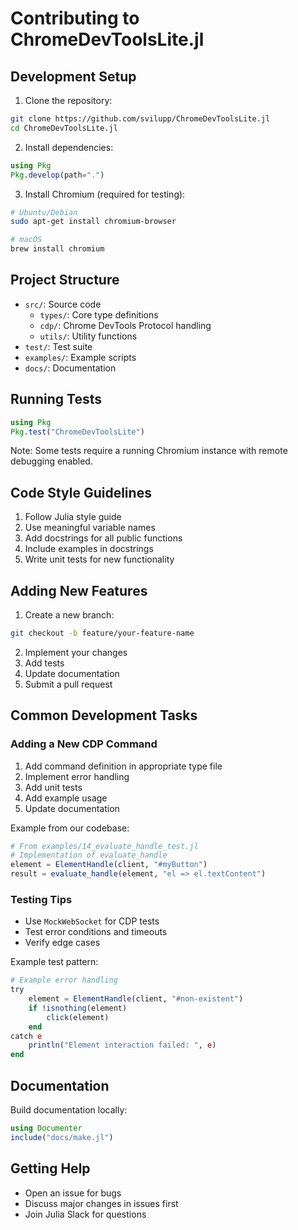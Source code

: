 # Contributing to ChromeDevToolsLite.jl

## Development Setup

1. Clone the repository:
```bash
git clone https://github.com/svilupp/ChromeDevToolsLite.jl
cd ChromeDevToolsLite.jl
```

2. Install dependencies:
```julia
using Pkg
Pkg.develop(path=".")
```

3. Install Chromium (required for testing):
```bash
# Ubuntu/Debian
sudo apt-get install chromium-browser

# macOS
brew install chromium
```

## Project Structure

- `src/`: Source code
  - `types/`: Core type definitions
  - `cdp/`: Chrome DevTools Protocol handling
  - `utils/`: Utility functions
- `test/`: Test suite
- `examples/`: Example scripts
- `docs/`: Documentation

## Running Tests

```julia
using Pkg
Pkg.test("ChromeDevToolsLite")
```

Note: Some tests require a running Chromium instance with remote debugging enabled.

## Code Style Guidelines

1. Follow Julia style guide
2. Use meaningful variable names
3. Add docstrings for all public functions
4. Include examples in docstrings
5. Write unit tests for new functionality

## Adding New Features

1. Create a new branch:
```bash
git checkout -b feature/your-feature-name
```

2. Implement your changes
3. Add tests
4. Update documentation
5. Submit a pull request

## Common Development Tasks

### Adding a New CDP Command
1. Add command definition in appropriate type file
2. Implement error handling
3. Add unit tests
4. Add example usage
5. Update documentation

Example from our codebase:
```julia
# From examples/14_evaluate_handle_test.jl
# Implementation of evaluate_handle
element = ElementHandle(client, "#myButton")
result = evaluate_handle(element, "el => el.textContent")
```

### Testing Tips
- Use `MockWebSocket` for CDP tests
- Test error conditions and timeouts
- Verify edge cases

Example test pattern:
```julia
# Example error handling
try
    element = ElementHandle(client, "#non-existent")
    if !isnothing(element)
        click(element)
    end
catch e
    println("Element interaction failed: ", e)
end
```

## Documentation

Build documentation locally:
```julia
using Documenter
include("docs/make.jl")
```

## Getting Help

- Open an issue for bugs
- Discuss major changes in issues first
- Join Julia Slack for questions
